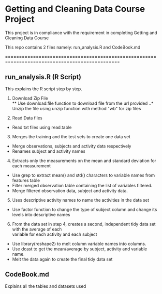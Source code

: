 # Getting and Cleaning Data Course Project

This project is in compliance with the requirement in completing Getting and Cleaning Data Course

This repo contains 2 files namely: run_analysis.R and CodeBook.md

===============================================================================================  

## run_analysis.R (R Script)

This explains the R script step by step.

1. Download Zip File  
 ** Use download.file function to download file from the url provided
 ..* Unzip the file using unzip function with method "wb" for zip files

2. Read Data files
  * Read txt files using read.table

3. Merges the training and the test sets to create one data set
  * Merge observations, subjects and activity data respectively
  * Renames subject and activity names

4. Extracts only the measurements on the mean and standard deviation for each measurement  
  * Use grep to extract mean() and std() characters to variable names from features table  
  * Filter merged observation table containing the list of variables filtered.  
  * Merge filtered observation data, subject and activity data.
  
5. Uses descriptive activity names to name the activities in the data set  
  * Use factor function to change the type of subject column and change its levels into descriptive names
  
6. From the data set in step 4, creates a second, independent tidy data set with the average of each  
variable for each activity and each subject  
  * Use library(reshape2) to melt column variable names into columns.
  * Use dcast to get the mean/average by subject, activity and variable name.
  * Melt the data again to create the final tidy data set
  
## CodeBook.md

Explains all the tables and datasets used

